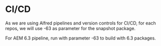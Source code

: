 # CI/CD

As we are using Alfred pipelines and version controls for CI/CD, for each repos, we will use -63 as parameter for the snapshot package.

For AEM 6.3 pipeline, run with parameter -63 to build with 6.3 packages.